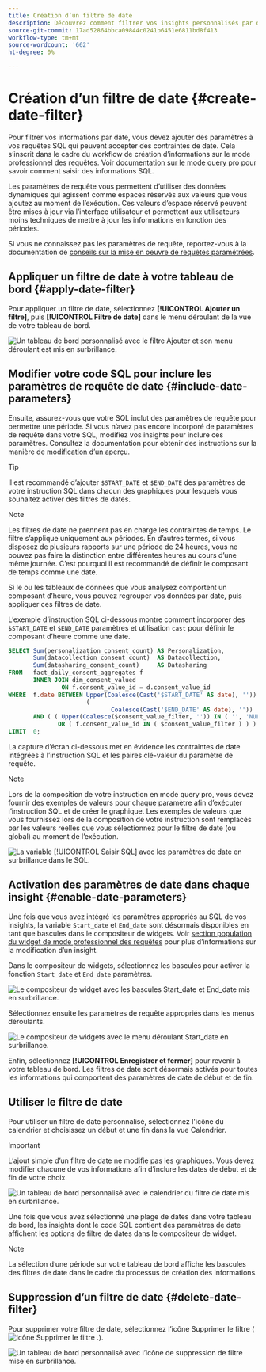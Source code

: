 ```yaml
---
title: Création d’un filtre de date
description: Découvrez comment filtrer vos insights personnalisés par date.
source-git-commit: 17ad52864bbca09844c0241b6451e6811bd8f413
workflow-type: tm+mt
source-wordcount: '662'
ht-degree: 0%

---
```


# Création d’un filtre de date {#create-date-filter}

Pour filtrer vos informations par date, vous devez ajouter des paramètres à vos requêtes SQL qui peuvent accepter des contraintes de date. Cela s’inscrit dans le cadre du workflow de création d’informations sur le mode professionnel des requêtes. Voir [documentation sur le mode query pro](#query-pro-mode) pour savoir comment saisir des informations SQL.

Les paramètres de requête vous permettent d’utiliser des données dynamiques qui agissent comme espaces réservés aux valeurs que vous ajoutez au moment de l’exécution. Ces valeurs d’espace réservé peuvent être mises à jour via l’interface utilisateur et permettent aux utilisateurs moins techniques de mettre à jour les informations en fonction des périodes.

Si vous ne connaissez pas les paramètres de requête, reportez-vous à la documentation de [conseils sur la mise en oeuvre de requêtes paramétrées](../../../../query-service/ui/parameterized-queries.md).

## Appliquer un filtre de date à votre tableau de bord {#apply-date-filter}

Pour appliquer un filtre de date, sélectionnez **[!UICONTROL Ajouter un filtre]**, puis **[!UICONTROL Filtre de date]** dans le menu déroulant de la vue de votre tableau de bord.

![Un tableau de bord personnalisé avec le filtre Ajouter et son menu déroulant est mis en surbrillance.](../../../images/customizable-insights/add-filter.png)

## Modifier votre code SQL pour inclure les paramètres de requête de date {#include-date-parameters}

Ensuite, assurez-vous que votre SQL inclut des paramètres de requête pour permettre une période. Si vous n’avez pas encore incorporé de paramètres de requête dans votre SQL, modifiez vos insights pour inclure ces paramètres. Consultez la documentation pour obtenir des instructions sur la manière de [modification d’un aperçu](../query-pro-mode.md#edit).

>[!TIP]
>
>Il est recommandé d’ajouter `$START_DATE` et `$END_DATE` des paramètres de votre instruction SQL dans chacun des graphiques pour lesquels vous souhaitez activer des filtres de dates.

>[!NOTE]
>
>Les filtres de date ne prennent pas en charge les contraintes de temps. Le filtre s’applique uniquement aux périodes. En d’autres termes, si vous disposez de plusieurs rapports sur une période de 24 heures, vous ne pouvez pas faire la distinction entre différentes heures au cours d’une même journée. C’est pourquoi il est recommandé de définir le composant de temps comme une date.

Si le ou les tableaux de données que vous analysez comportent un composant d’heure, vous pouvez regrouper vos données par date, puis appliquer ces filtres de date.

L’exemple d’instruction SQL ci-dessous montre comment incorporer des `$START_DATE` et `$END_DATE` paramètres et utilisation `cast` pour définir le composant d’heure comme une date.

```sql
SELECT Sum(personalization_consent_count) AS Personalization,
       Sum(datacollection_consent_count)  AS Datacollection,
       Sum(datasharing_consent_count)     AS Datasharing
FROM   fact_daily_consent_aggregates f
       INNER JOIN dim_consent_valued
               ON f.consent_value_id = d.consent_value_id
WHERE  f.date BETWEEN Upper(Coalesce(Cast('$START_DATE' AS date), '')) AND Upper
                      (
                             Coalesce(Cast('$END_DATE' AS date), ''))
       AND ( ( Upper(Coalesce($consent_value_filter, '')) IN ( '', 'NULL' ) )
              OR ( f.consent_value_id IN ( $consent_value_filter ) ) )
LIMIT  0; 
```

La capture d’écran ci-dessous met en évidence les contraintes de date intégrées à l’instruction SQL et les paires clé-valeur du paramètre de requête.

>[!NOTE]
>
>Lors de la composition de votre instruction en mode query pro, vous devez fournir des exemples de valeurs pour chaque paramètre afin d’exécuter l’instruction SQL et de créer le graphique. Les exemples de valeurs que vous fournissez lors de la composition de votre instruction sont remplacés par les valeurs réelles que vous sélectionnez pour le filtre de date (ou global) au moment de l’exécution.

![La variable [!UICONTROL Saisir SQL] avec les paramètres de date en surbrillance dans le SQL.](../../../images/customizable-insights/sql-date-parameters.png)

## Activation des paramètres de date dans chaque insight {#enable-date-parameters}

Une fois que vous avez intégré les paramètres appropriés au SQL de vos insights, la variable `Start_date` et `End_date` sont désormais disponibles en tant que bascules dans le compositeur de widgets. Voir [section population du widget de mode professionnel des requêtes](#populate-widget) pour plus d’informations sur la modification d’un insight.

Dans le compositeur de widgets, sélectionnez les bascules pour activer la fonction `Start_date` et `End_date` paramètres.

![Le compositeur de widget avec les bascules Start_date et End_date mis en surbrillance.](../../../images/customizable-insights/widget-composer-date-filter-toggles.png)

Sélectionnez ensuite les paramètres de requête appropriés dans les menus déroulants.

![Le compositeur de widgets avec le menu déroulant Start_date en surbrillance.](../../../images/customizable-insights/widget-composer-date-filter-dropdown.png)

Enfin, sélectionnez **[!UICONTROL Enregistrer et fermer]** pour revenir à votre tableau de bord. Les filtres de date sont désormais activés pour toutes les informations qui comportent des paramètres de date de début et de fin.

## Utiliser le filtre de date

Pour utiliser un filtre de date personnalisé, sélectionnez l&#39;icône du calendrier et choisissez un début et une fin dans la vue Calendrier.

>[!IMPORTANT]
>
>L’ajout simple d’un filtre de date ne modifie pas les graphiques. Vous devez modifier chacune de vos informations afin d’inclure les dates de début et de fin de votre choix.

![Un tableau de bord personnalisé avec le calendrier du filtre de date mis en surbrillance.](../../../images/customizable-insights/date-filter.png)

Une fois que vous avez sélectionné une plage de dates dans votre tableau de bord, les insights dont le code SQL contient des paramètres de date affichent les options de filtre de dates dans le compositeur de widget.

>[!NOTE]
>
>La sélection d’une période sur votre tableau de bord affiche les bascules des filtres de date dans le cadre du processus de création des informations.

## Suppression d’un filtre de date {#delete-date-filter}

Pour supprimer votre filtre de date, sélectionnez l’icône Supprimer le filtre (![Icône Supprimer le filtre .](../../../images/customizable-insights/delete-filter-icon.png)).

![Un tableau de bord personnalisé avec l’icône de suppression de filtre mise en surbrillance.](../../../images/customizable-insights/delete-date-filter.png)
